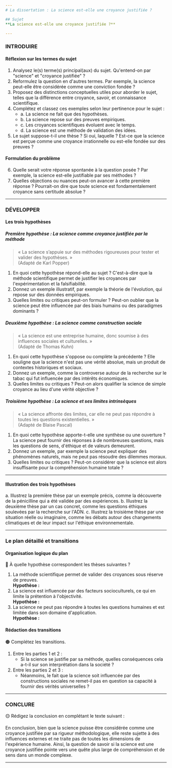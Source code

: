 ```yaml
---
# La dissertation : La science est-elle une croyance justifiée ?

## Sujet
**La science est-elle une croyance justifiée ?**

---
```


### INTRODUIRE

#### Réflexion sur les termes du sujet

1. Analysez le(s) terme(s) principal(aux) du sujet. Qu'entend-on par "science" et "croyance justifiée" ?
2. Reformulez la question en d'autres termes. Par exemple, la science peut-elle être considérée comme une conviction fondée ?
3. Proposez des distinctions conceptuelles utiles pour aborder le sujet, telles que la différence entre croyance, savoir, et connaissance scientifique.
4. Complétez et classez ces exemples selon leur pertinence pour le sujet :
   - a. La science ne fait que des hypothèses.
   - b. La science repose sur des preuves empiriques.
   - c. Les croyances scientifiques évoluent avec le temps.
   - d. La science est une méthode de validation des idées.
5. Le sujet suppose-t-il une thèse ? Si oui, laquelle ? Est-ce que la science est perçue comme une croyance irrationnelle ou est-elle fondée sur des preuves ?

#### Formulation du problème

6. Quelle serait votre réponse spontanée à la question posée ? Par exemple, la science est-elle justifiable par ses méthodes ?
7. Quelles objections ou nuances peut-on avancer à cette première réponse ? Pourrait-on dire que toute science est fondamentalement croyance sans certitude absolue ?

---

### DÉVELOPPER

#### Les trois hypothèses

##### Première hypothèse : La science comme croyance justifiée par la méthode

> « La science s’appuie sur des méthodes rigoureuses pour tester et valider des hypothèses. »  
> (Adapté de Karl Popper)

1. En quoi cette hypothèse répond-elle au sujet ? C'est-à-dire que la méthode scientifique permet de justifier les croyances par l'expérimentation et la falsifiabilité.
2. Donnez un exemple illustratif, par exemple la théorie de l'évolution, qui repose sur des données empiriques.
3. Quelles limites ou critiques peut-on formuler ? Peut-on oublier que la science peut être influencée par des biais humains ou des paradigmes dominants ?

##### Deuxième hypothèse : La science comme construction sociale

> « La science est une entreprise humaine, donc soumise à des influences sociales et culturelles. »  
> (Adapté de Thomas Kuhn)

1. En quoi cette hypothèse s'oppose ou complète la précédente ? Elle souligne que la science n'est pas une vérité absolue, mais un produit de contextes historiques et sociaux.
2. Donnez un exemple, comme la controverse autour de la recherche sur le tabac qui fut influencée par des intérêts économiques.
3. Quelles limites ou critiques ? Peut-on alors qualifier la science de simple croyance au lieu d'une vérité objective ?

##### Troisième hypothèse : La science et ses limites intrinsèques

> « La science affronte des limites, car elle ne peut pas répondre à toutes les questions existentielles. »  
> (Adapté de Blaise Pascal)

1. En quoi cette hypothèse apporte-t-elle une synthèse ou une ouverture ? La science peut fournir des réponses à de nombreuses questions, mais les questions de sens, d'éthique et de valeurs demeurent.
2. Donnez un exemple, par exemple la science peut expliquer des phénomènes naturels, mais ne peut pas résoudre des dilemmes moraux.
3. Quelles limites ou critiques ? Peut-on considérer que la science est alors insuffisante pour la compréhension humaine totale ?

---

#### Illustration des trois hypothèses

a. Illustrez la première thèse par un exemple précis, comme la découverte de la pénicilline qui a été validée par des expériences.
b. Illustrez la deuxième thèse par un cas concret, comme les questions éthiques soulevées par la recherche sur l'ADN.
c. Illustrez la troisième thèse par une situation réelle ou imaginaire, comme les débats autour des changements climatiques et de leur impact sur l'éthique environnementale.

---

### Le plan détaillé et transitions

#### Organisation logique du plan

🔴 À quelle hypothèse correspondent les thèses suivantes ?

1. La méthode scientifique permet de valider des croyances sous réserve de preuves.  
   **Hypothèse :**
2. La science est influencée par des facteurs socioculturels, ce qui en limite la prétention à l'objectivité.  
   **Hypothèse :**
3. La science ne peut pas répondre à toutes les questions humaines et est limitée dans son domaine d'application.  
   **Hypothèse :**

#### Rédaction des transitions

🟠 Complétez les transitions.

1. Entre les parties 1 et 2 :  
   - Si la science se justifie par sa méthode, quelles conséquences cela a-t-il sur son interprétation dans la société ?
2. Entre les parties 2 et 3 :  
   - Néanmoins, le fait que la science soit influencée par des constructions sociales ne remet-il pas en question sa capacité à fournir des vérités universelles ?

---

### CONCLURE

🟡 Rédigez la conclusion en complétant le texte suivant :

En conclusion, bien que la science puisse être considérée comme une croyance justifiée par sa rigueur méthodologique, elle reste sujette à des influences externes et ne traite pas de toutes les dimensions de l'expérience humaine. Ainsi, la question de savoir si la science est une croyance justifiée pointe vers une quête plus large de compréhension et de sens dans un monde complexe.

---